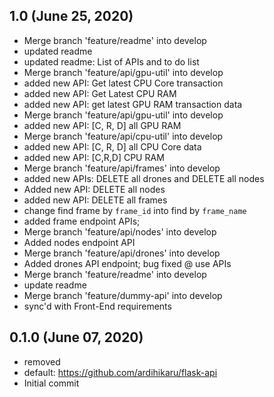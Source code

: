 ## 1.0 (June 25, 2020)
  - Merge branch 'feature/readme' into develop
  - updated readme
  - updated readme: List of APIs and to do list
  - Merge branch 'feature/api/gpu-util' into develop
  - added new API: Get latest CPU Core transaction
  - added new API: Get Latest CPU RAM
  - added new API: get latest GPU RAM transaction data
  - Merge branch 'feature/api/gpu-util' into develop
  - added new API: [C, R, D] all GPU RAM
  - Merge branch 'feature/api/cpu-util' into develop
  - added new API: [C, R, D] all CPU Core data
  - added new API: [C,R,D] CPU RAM
  - Merge branch 'feature/api/frames' into develop
  - added new APIs: DELETE all drones and DELETE all nodes
  - Added new API: DELETE all nodes
  - added new API: DELETE all frames
  - change find frame by `frame_id` into find by `frame_name`
  - added frame endpoint APIs;
  - Merge branch 'feature/api/nodes' into develop
  - Added nodes endpoint API
  - Merge branch 'feature/api/drones' into develop
  - Added drones API endpoint; bug fixed @ use APIs
  - Merge branch 'feature/readme' into develop
  - update readme
  - Merge branch 'feature/dummy-api' into develop
  - sync'd with Front-End requirements

## 0.1.0 (June 07, 2020)
  - removed
  - default: https://github.com/ardihikaru/flask-api
  - Initial commit

